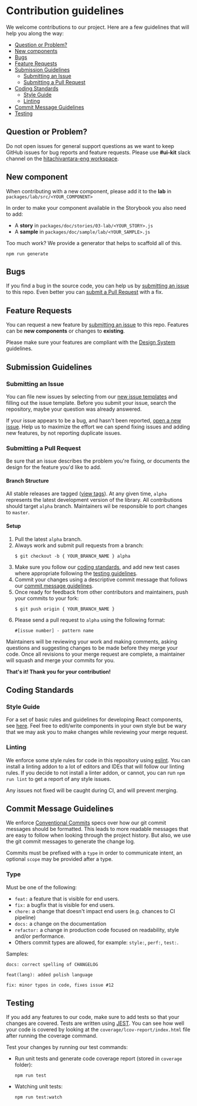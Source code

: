 # Contribution guidelines

We welcome contributions to our project. Here are a few guidelines that will help you along the way:

  - [Question or Problem?](#question-or-problem)
  - [New components](#new-components)
  - [Bugs](#bugs)
  - [Feature Requests](#feature-requests)
  - [Submission Guidelines](#submission-guidelines)
    - [Submitting an Issue](#submitting-an-issue)
    - [Submitting a Pull Request](#submitting-a-pull-request)
  - [Coding Standards](#coding-standards)
    - [Style Guide](#style-guide)
    - [Linting](#linting)
  - [Commit Message Guidelines](#commit-message-guidelines)
  - [Testing](#testing)
  
## Question or Problem?
Do not open issues for general support questions as we want to keep GitHub issues for bug reports and feature requests. 
Please use **#ui-kit** slack channel on the [hitachivantara-eng workspace](https://hitachivantara-eng.slack.com/messages/CFY74GK6G).

## New component
When contributing with a new component, please add it to the **lab** in `packages/lab/src/<YOUR_COMPONENT>`

In order to make your component available in the Storybook you also need to add:
- A **story** in `packages/doc/stories/03-lab/<YOUR_STORY>.js`
- A **sample** in `packages/doc/sample/lab/<YOUR_SAMPLE>.js`

Too much work? We provide a generator that helps to scaffold all of this.

```
npm run generate
```

## Bugs
If you find a bug in the source code, you can help us by [submitting an issue]((#submitting-an-issue)) to this repo.
Even better you can [submit a Pull Request](#submitting-a-pull-request) with a fix.

## Feature Requests

You can request a new feature by [submitting an issue]((#submitting-an-issue)) to this repo.
Features can be **new components** or changes to **existing**.

Please make sure your features are compliant with the [Design System](https://hitachivantara.sharepoint.com/sites/DesignSystem/SitePages/Home.aspx) guidelines.

## Submission Guidelines

### Submitting an Issue
You can file new issues by selecting from our [new issue templates](https://github.com/pentaho/hv-uikit-react/issues/new/choose) and filling out the issue template. 
Before you submit your issue, search the repository, maybe your question was already answered.

If your issue appears to be a bug, and hasn't been reported, [open a new issue]((https://github.com/pentaho/hv-uikit-react/issues)). 
Help us to maximize the effort we can spend fixing issues and adding new features, by not reporting duplicate issues.

### Submitting a Pull Request
Be sure that an issue describes the problem you're fixing, or documents the design for the feature you'd like to add.

#### Branch Structure
All stable releases are tagged ([view tags](https://github.com/pentaho/hv-uikit-react/tags)). At any given time, `alpha` represents the latest development version of the library.
All contributions should target `alpha` branch. Maintainers wil be responsible to port changes to `master`.

#### Setup
1. Pull the latest `alpha` branch.  
2. Always work and submit pull requests from a branch:
   ```
   $ git checkout -b { YOUR_BRANCH_NAME } alpha
   ```
3. Make sure you follow our [coding standards](#coding-standards), and add new test cases where appropriate following the [testing guidelines](#testing).
4. Commit your changes using a descriptive commit message that follows our [commit message guidelines](#commit-message-guidelines). 
5. Once ready for feedback from other contributors and maintainers, push your commits to your fork:
   ```
   $ git push origin { YOUR_BRANCH_NAME }
   ```
6. Please send a pull request to `alpha` using the following format:
   ```
   #[issue number] - pattern name
   ```

Maintainers will be reviewing your work and making comments, asking questions and suggesting changes to be made before they merge your code.
Once all revisions to your merge request are complete, a maintainer will squash and merge your commits for you.

**That's it! Thank you for your contribution!**

## Coding Standards

### Style Guide

For a set of basic rules and guidelines for developing React components, see [here](https://github.com/airbnb/javascript/tree/master/react#basic-rules).
Feel free to edit/write components in your own style but be wary that we may ask you to make changes while reviewing your merge request.

### Linting

We enforce some style rules for code in this repository using [eslint](http://eslint.org/). You can install a linting addon to a lot of editors and IDEs that will follow our linting rules.
If you decide to not install a linter addon, or cannot, you can run `npm run lint` to get a report of any style issues. 

Any issues not fixed will be caught during CI, and will prevent merging.

## Commit Message Guidelines

We enforce [Conventional Commits](https://www.conventionalcommits.org/en/v1.0.0-beta.3/) specs over how our git commit messages should be formatted. This leads to more readable messages that are easy to follow when looking through the project history. But also, we use the git commit messages to generate the change log.

Commits must be prefixed with a `type` in order to communicate intent, an optional `scope` may be provided after a type.

### Type
Must be one of the following:

- `feat:` a feature that is visible for end users.
- `fix:` a bugfix that is visible for end users.
- `chore:` a change that doesn't impact end users (e.g. chances to CI pipeline)
- `docs:` a change on the documentation
- `refactor:` a change in production code focused on readability, style and/or performance.
- Others commit types are allowed, for example: `style:`, `perf:`, `test:`.

Samples:
```
docs: correct spelling of CHANGELOG
```
```
feat(lang): added polish language
```
```
fix: minor typos in code, fixes issue #12
```



## Testing

If you add any features to our code, make sure to add tests so that your changes are covered. Tests are written using [JEST](https://github.com/facebook/jest). You can see how well your code is covered by looking at the `coverage/lcov-report/index.html` file after running the coverage command.

Test your changes by running our test commands:

- Run unit tests and generate code coverage report (stored in `coverage` folder):

  ```
  npm run test
  ```

- Watching unit tests:

  ```
  npm run test:watch
  ```